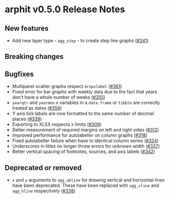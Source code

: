 # arphit v0.5.0 Release Notes

## New features

* Add new layer type - `agg_step` - to create step line graphs ([#341](https://github.com/angusmoore/arphit/pull/341))

## Breaking changes

## Bugfixes

* Multipanel scatter graphs respect `dropxlabel`
([#361](https://github.com/angusmoore/arphit/pull/361))
* Fixed error for bar graphs with weekly data due to the fact that years don't
have a whole number of weeks ([#355](https://github.com/angusmoore/arphit/pull/355))
* `yearqtr` and `yearmon` x variables in a `data.frame` or `tibble` are correctly
treated as dates ([#356](https://github.com/angusmoore/arphit/pull/356))
* Y axis tick labels are now formatted to the same number of decimal places
([#339](https://github.com/angusmoore/arphit/pull/339))
* Exporting to XLSX respects x limits ([#309](https://github.com/angusmoore/arphit/pull/309))
* Better measurement of required margins on left and right sides ([#312](https://github.com/angusmoore/arphit/pull/312))
* Improved performance for autolabeller on column graphs ([#318](https://github.com/angusmoore/arphit/pull/318))
* Fixed autolabeller failure when have to identical column series ([#324](https://github.com/angusmoore/arphit/pull/324))
* Underscores in titles no longer throw errors for unknown width ([#337](https://github.com/angusmoore/arphit/pull/337))
* Better vertical spacing of footnotes, sources, and axis labels ([#342](https://github.com/angusmoore/arphit/pull/342))

## Deprecated or removed

* `x` and `y` arguments to `agg_abline` for drawing vertical and horizontal lines have been deprecated.
These have been replaced with `agg_vline` and `agg_hline` respectively ([#338](https://github.com/angusmoore/arphit/pull/338))
